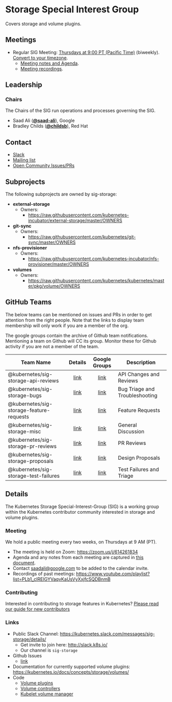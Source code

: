<!---
This is an autogenerated file!

Please do not edit this file directly, but instead make changes to the
sigs.yaml file in the project root.

To understand how this file is generated, see https://git.k8s.io/community/generator/README.md
-->
# Storage Special Interest Group

Covers storage and volume plugins.

## Meetings
* Regular SIG Meeting: [Thursdays at 9:00 PT (Pacific Time)](https://zoom.us/j/614261834) (biweekly). [Convert to your timezone](http://www.thetimezoneconverter.com/?t=9:00&tz=PT%20%28Pacific%20Time%29).
  * [Meeting notes and Agenda](https://docs.google.com/document/d/1-8KEG8AjAgKznS9NFm3qWqkGyCHmvU6HVl0sk5hwoAE/edit?usp=sharing).
  * [Meeting recordings](https://www.youtube.com/watch?v=Eh7Qa7KOL8o&list=PL69nYSiGNLP02-BMqJdfFgGxYQ4Nb-2Qq).

## Leadership

### Chairs
The Chairs of the SIG run operations and processes governing the SIG.

* Saad Ali (**[@saad-ali](https://github.com/saad-ali)**), Google
* Bradley Childs (**[@childsb](https://github.com/childsb)**), Red Hat

## Contact
* [Slack](https://kubernetes.slack.com/messages/sig-storage)
* [Mailing list](https://groups.google.com/forum/#!forum/kubernetes-sig-storage)
* [Open Community Issues/PRs](https://github.com/kubernetes/community/labels/sig%2Fstorage)

## Subprojects

The following subprojects are owned by sig-storage:
- **external-storage**
  - Owners:
    - https://raw.githubusercontent.com/kubernetes-incubator/external-storage/master/OWNERS
- **git-sync**
  - Owners:
    - https://raw.githubusercontent.com/kubernetes/git-sync/master/OWNERS
- **nfs-provisioner**
  - Owners:
    - https://raw.githubusercontent.com/kubernetes-incubator/nfs-provisioner/master/OWNERS
- **volumes**
  - Owners:
    - https://raw.githubusercontent.com/kubernetes/kubernetes/master/pkg/volume/OWNERS

## GitHub Teams

The below teams can be mentioned on issues and PRs in order to get attention from the right people.
Note that the links to display team membership will only work if you are a member of the org.

The google groups contain the archive of Github team notifications.
Mentioning a team on Github will CC its group.
Monitor these for Github activity if you are not a member of the team.

| Team Name | Details | Google Groups | Description |
| --------- |:-------:|:-------------:|  ----------- |
| @kubernetes/sig-storage-api-reviews | [link](https://github.com/orgs/kubernetes/teams/sig-storage-api-reviews) | [link](https://groups.google.com/forum/#!forum/kubernetes-sig-storage-api-reviews) | API Changes and Reviews |
| @kubernetes/sig-storage-bugs | [link](https://github.com/orgs/kubernetes/teams/sig-storage-bugs) | [link](https://groups.google.com/forum/#!forum/kubernetes-sig-storage-bugs) | Bug Triage and Troubleshooting |
| @kubernetes/sig-storage-feature-requests | [link](https://github.com/orgs/kubernetes/teams/sig-storage-feature-requests) | [link](https://groups.google.com/forum/#!forum/kubernetes-sig-storage-feature-requests) | Feature Requests |
| @kubernetes/sig-storage-misc | [link](https://github.com/orgs/kubernetes/teams/sig-storage-misc) | [link](https://groups.google.com/forum/#!forum/kubernetes-sig-storage-misc) | General Discussion |
| @kubernetes/sig-storage-pr-reviews | [link](https://github.com/orgs/kubernetes/teams/sig-storage-pr-reviews) | [link](https://groups.google.com/forum/#!forum/kubernetes-sig-storage-pr-reviews) | PR Reviews |
| @kubernetes/sig-storage-proposals | [link](https://github.com/orgs/kubernetes/teams/sig-storage-proposals) | [link](https://groups.google.com/forum/#!forum/kubernetes-sig-storage-proposals) | Design Proposals |
| @kubernetes/sig-storage-test-failures | [link](https://github.com/orgs/kubernetes/teams/sig-storage-test-failures) | [link](https://groups.google.com/forum/#!forum/kubernetes-sig-storage-test-failures) | Test Failures and Triage |

<!-- BEGIN CUSTOM CONTENT -->

## Details
The Kubernetes Storage Special-Interest-Group (SIG) is a working group within the Kubernetes contributor community interested in storage and volume plugins.

### Meeting
We hold a public meeting every two weeks, on Thursdays at 9 AM (PT).
* The meeting is held on Zoom: https://zoom.us/j/614261834
* Agenda and any notes from each meeting are captured in [this document](https://docs.google.com/document/d/1-8KEG8AjAgKznS9NFm3qWqkGyCHmvU6HVl0sk5hwoAE/edit?usp=sharing).
* Contact saadali@google.com to be added to the calendar invite.
* Recordings of past meetings: https://www.youtube.com/playlist?list=PLb1_clREIGYVaqvKaUsVyXxjfcSQDBnmB

### Contributing
Interested in contributing to storage features in Kubernetes? [Please read our guide for new contributors](https://github.com/kubernetes/community/blob/master/sig-storage/contributing.md)

### Links
* Public Slack Channel: https://kubernetes.slack.com/messages/sig-storage/details/
  * Get invite to join here: http://slack.k8s.io/
  * Our channel is `sig-storage`
* Github Issues
  * [link](https://github.com/kubernetes/kubernetes/issues?q=is%3Aopen+is%3Aissue+label%3Asig%2Fstorage)
* Documentation for currently supported volume plugins: https://kubernetes.io/docs/concepts/storage/volumes/
* Code
  * [Volume plugins](https://github.com/kubernetes/kubernetes/tree/master/pkg/volume)
  * [Volume controllers](https://github.com/kubernetes/kubernetes/tree/master/pkg/controller/volume/)
  * [Kubelet volume manager](https://github.com/kubernetes/kubernetes/blob/master/pkg/kubelet/volumemanager/)

<!-- END CUSTOM CONTENT -->
